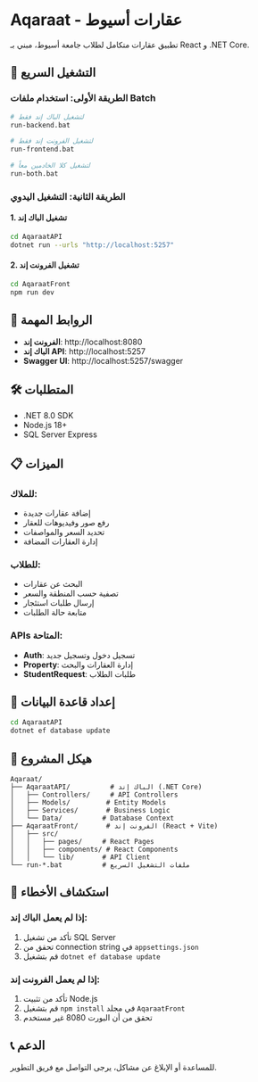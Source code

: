# Aqaraat - عقارات أسيوط

تطبيق عقارات متكامل لطلاب جامعة أسيوط، مبني بـ React و .NET Core.

## 🚀 التشغيل السريع

### الطريقة الأولى: استخدام ملفات Batch
```bash
# لتشغيل الباك إند فقط
run-backend.bat

# لتشغيل الفرونت إند فقط  
run-frontend.bat

# لتشغيل كلا الخادمين معاً
run-both.bat
```

### الطريقة الثانية: التشغيل اليدوي

#### 1. تشغيل الباك إند
```bash
cd AqaraatAPI
dotnet run --urls "http://localhost:5257"
```

#### 2. تشغيل الفرونت إند
```bash
cd AqaraatFront
npm run dev
```

## 📍 الروابط المهمة

- **الفرونت إند**: http://localhost:8080
- **الباك إند API**: http://localhost:5257
- **Swagger UI**: http://localhost:5257/swagger

## 🛠️ المتطلبات

- .NET 8.0 SDK
- Node.js 18+ 
- SQL Server Express

## 📋 الميزات

### للملاك:
- إضافة عقارات جديدة
- رفع صور وفيديوهات للعقار
- تحديد السعر والمواصفات
- إدارة العقارات المضافة

### للطلاب:
- البحث عن عقارات
- تصفية حسب المنطقة والسعر
- إرسال طلبات استئجار
- متابعة حالة الطلبات

### APIs المتاحة:
- **Auth**: تسجيل دخول وتسجيل جديد
- **Property**: إدارة العقارات والبحث
- **StudentRequest**: طلبات الطلاب

## 🔧 إعداد قاعدة البيانات

```bash
cd AqaraatAPI
dotnet ef database update
```

## 📁 هيكل المشروع

```
Aqaraat/
├── AqaraatAPI/          # الباك إند (.NET Core)
│   ├── Controllers/     # API Controllers
│   ├── Models/         # Entity Models
│   ├── Services/       # Business Logic
│   └── Data/          # Database Context
├── AqaraatFront/       # الفرونت إند (React + Vite)
│   ├── src/
│   │   ├── pages/     # React Pages
│   │   ├── components/ # React Components
│   │   └── lib/       # API Client
└── run-*.bat          # ملفات التشغيل السريع
```

## 🐛 استكشاف الأخطاء

### إذا لم يعمل الباك إند:
1. تأكد من تشغيل SQL Server
2. تحقق من connection string في `appsettings.json`
3. قم بتشغيل `dotnet ef database update`

### إذا لم يعمل الفرونت إند:
1. تأكد من تثبيت Node.js
2. قم بتشغيل `npm install` في مجلد `AqaraatFront`
3. تحقق من أن البورت 8080 غير مستخدم

## 📞 الدعم

للمساعدة أو الإبلاغ عن مشاكل، يرجى التواصل مع فريق التطوير. 
